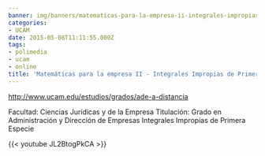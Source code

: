```yaml
---
banner: img/banners/matematicas-para-la-empresa-ii-integrales-impropias-de-primera-especie-alfonso-rosa.jpg
categories:
- UCAM
date: 2015-05-08T11:11:55.000Z
tags:
- polimedia
- ucam
- online
title: 'Matemáticas para la empresa II - Integrales Impropias de Primera Especie - Alfonso Rosa'
---
```


http://www.ucam.edu/estudios/grados/ade-a-distancia

Facultad: Ciencias Jurídicas y de la Empresa
Titulación: Grado en Administración y Dirección de Empresas
Integrales Impropias de Primera Especie

{{< youtube JL2BtogPkCA >}}
